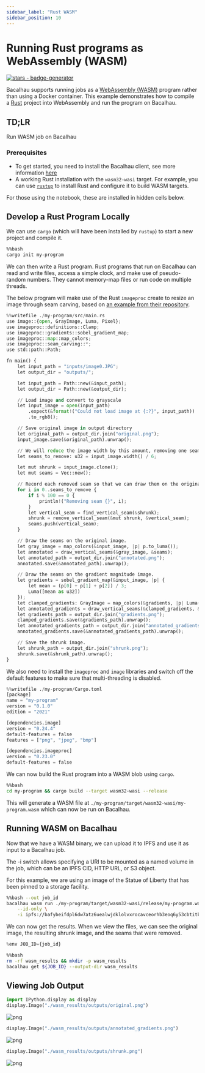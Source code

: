 ```yaml
---
sidebar_label: "Rust WASM"
sidebar_position: 10
---
```

# Running Rust programs as WebAssembly (WASM)


[![stars - badge-generator](https://img.shields.io/github/stars/bacalhau-project/bacalhau?style=social)](https://github.com/bacalhau-project/bacalhau)

Bacalhau supports running jobs as a [WebAssembly (WASM)](https://webassembly.org/) program rather than using a Docker container. This example demonstrates how to compile a [Rust](https://www.rust-lang.org/) project into WebAssembly and run the program on Bacalhau.

## TD;LR
Run WASM job on Bacalhau

### Prerequisites

* To get started, you need to install the Bacalhau client, see more information [here](https://docs.bacalhau.org/getting-started/installation)
* A working Rust installation with the `wasm32-wasi` target. For example, you can use [`rustup`](https://rustup.rs/) to install Rust and configure it to build WASM targets.

For those using the notebook, these are installed in hidden cells below.

## Develop a Rust Program Locally

We can use `cargo` (which will have been installed by `rustup`) to start a new project and compile it.


```bash
%%bash
cargo init my-program
```

We can then write a Rust program. Rust programs that run on Bacalhau can read and write files, access a simple clock, and make use of pseudo-random numbers. They cannot memory-map files or run code on multiple threads.

The below program will make use of the Rust `imageproc` create to resize an image through seam carving, based on [an example from their repository](https://github.com/image-rs/imageproc/blob/master/examples/seam_carving.rs).


```python
%%writefile ./my-program/src/main.rs 
use image::{open, GrayImage, Luma, Pixel};
use imageproc::definitions::Clamp;
use imageproc::gradients::sobel_gradient_map;
use imageproc::map::map_colors;
use imageproc::seam_carving::*;
use std::path::Path;

fn main() {
    let input_path = "inputs/image0.JPG";
    let output_dir = "outputs/";

    let input_path = Path::new(&input_path);
    let output_dir = Path::new(&output_dir);

    // Load image and convert to grayscale
    let input_image = open(input_path)
        .expect(&format!("Could not load image at {:?}", input_path))
        .to_rgb8();

    // Save original image in output directory
    let original_path = output_dir.join("original.png");
    input_image.save(&original_path).unwrap();

    // We will reduce the image width by this amount, removing one seam at a time.
    let seams_to_remove: u32 = input_image.width() / 6;

    let mut shrunk = input_image.clone();
    let mut seams = Vec::new();

    // Record each removed seam so that we can draw them on the original image later.
    for i in 0..seams_to_remove {
        if i % 100 == 0 {
            println!("Removing seam {}", i);
        }        
        let vertical_seam = find_vertical_seam(&shrunk);
        shrunk = remove_vertical_seam(&mut shrunk, &vertical_seam);
        seams.push(vertical_seam);
    }

    // Draw the seams on the original image.
    let gray_image = map_colors(&input_image, |p| p.to_luma());
    let annotated = draw_vertical_seams(&gray_image, &seams);
    let annotated_path = output_dir.join("annotated.png");
    annotated.save(&annotated_path).unwrap();

    // Draw the seams on the gradient magnitude image.
    let gradients = sobel_gradient_map(&input_image, |p| {
        let mean = (p[0] + p[1] + p[2]) / 3;
        Luma([mean as u32])
    });
    let clamped_gradients: GrayImage = map_colors(&gradients, |p| Luma([Clamp::clamp(p[0])]));
    let annotated_gradients = draw_vertical_seams(&clamped_gradients, &seams);
    let gradients_path = output_dir.join("gradients.png");
    clamped_gradients.save(&gradients_path).unwrap();
    let annotated_gradients_path = output_dir.join("annotated_gradients.png");
    annotated_gradients.save(&annotated_gradients_path).unwrap();

    // Save the shrunk image.
    let shrunk_path = output_dir.join("shrunk.png");
    shrunk.save(&shrunk_path).unwrap();
}
```

We also need to install the `imageproc` and `image` libraries and switch off the default features to make sure that multi-threading is disabled.


```python
%%writefile ./my-program/Cargo.toml
[package]
name = "my-program"
version = "0.1.0"
edition = "2021"

[dependencies.image]
version = "0.24.4"
default-features = false
features = ["png", "jpeg", "bmp"]

[dependencies.imageproc]
version = "0.23.0"
default-features = false
```

We can now build the Rust program into a WASM blob using `cargo`.


```bash
%%bash
cd my-program && cargo build --target wasm32-wasi --release
```

This will generate a WASM file at `./my-program/target/wasm32-wasi/my-program.wasm` which can now be run on Bacalhau.

## Running WASM on Bacalhau
Now that we have a WASM binary, we can upload it to IPFS and use it as input to a Bacalhau job.

The -i switch allows specifying a URI to be mounted as a named volume in the job, which can be an IPFS CID, HTTP URL, or S3 object.

For this example, we are using an image of the Statue of Liberty that has been pinned to a storage facility.


```bash
%%bash --out job_id
bacalhau wasm run ./my-program/target/wasm32-wasi/release/my-program.wasm _start \
    --id-only \
    -i ipfs://bafybeifdpl6dw7atz6uealwjdklolvxrocavceorhb3eoq6y53cbtitbeu:/inputs
```

We can now get the results. When we view the files, we can see the original image, the resulting shrunk image, and the seams that were removed.


```python
%env JOB_ID={job_id}
```


```bash
%%bash
rm -rf wasm_results && mkdir -p wasm_results
bacalhau get ${JOB_ID} --output-dir wasm_results
```

## Viewing Job Output


```python
import IPython.display as display
display.Image("./wasm_results/outputs/original.png")
```





![png](index_files/index_18_0.png)





```python
display.Image("./wasm_results/outputs/annotated_gradients.png")
```





![png](index_files/index_19_0.png)





```python
display.Image("./wasm_results/outputs/shrunk.png")
```





![png](index_files/index_20_0.png)
    


